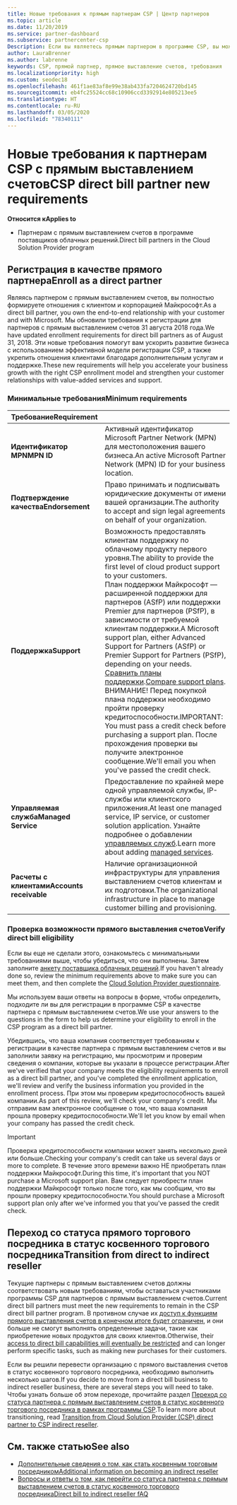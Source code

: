 ```yaml
---
title: Новые требования к прямым партнерам CSP | Центр партнеров
ms.topic: article
ms.date: 11/20/2019
ms.service: partner-dashboard
ms.subservice: partnercenter-csp
Description: Если вы являетесь прямым партнером в программе CSP, вы можете узнать об обновленных требованиях к поддержке и службам, а также о том, как их выполнить.
author: LauraBrenner
ms.author: labrenne
keywords: CSP, прямой партнер, прямое выставление счетов, требования
ms.localizationpriority: high
ms.custom: seodec18
ms.openlocfilehash: 461f1ae83af8e99e38ab433fa7204624720bd145
ms.sourcegitcommit: eb4fc25524cc68c10906ccd3392914e805213ee5
ms.translationtype: HT
ms.contentlocale: ru-RU
ms.lasthandoff: 03/05/2020
ms.locfileid: "78340111"
---
```

# <a name="csp-direct-bill-partner-new-requirements"></a><span data-ttu-id="11e5b-104">Новые требования к партнерам CSP с прямым выставлением счетов</span><span class="sxs-lookup"><span data-stu-id="11e5b-104">CSP direct bill partner new requirements</span></span>

<span data-ttu-id="11e5b-105">**Относится к**</span><span class="sxs-lookup"><span data-stu-id="11e5b-105">**Applies to**</span></span>

- <span data-ttu-id="11e5b-106">Партнерам с прямым выставлением счетов в программе поставщиков облачных решений.</span><span class="sxs-lookup"><span data-stu-id="11e5b-106">Direct bill partners in the Cloud Solution Provider program</span></span>

## <a name="enroll-as-a-direct-partner"></a><span data-ttu-id="11e5b-107">Регистрация в качестве прямого партнера</span><span class="sxs-lookup"><span data-stu-id="11e5b-107">Enroll as a direct partner</span></span>

<span data-ttu-id="11e5b-108">Являясь партнером с прямым выставлением счетов, вы полностью формируете отношения с клиентом и корпорацией Майкрософт.</span><span class="sxs-lookup"><span data-stu-id="11e5b-108">As a direct bill partner, you own the end-to-end relationship with your customer and with Microsoft.</span></span> <span data-ttu-id="11e5b-109">Мы обновили требования к регистрации для партнеров с прямым выставлением счетов 31 августа 2018 года.</span><span class="sxs-lookup"><span data-stu-id="11e5b-109">We have updated enrollment requirements for direct bill partners as of August 31, 2018.</span></span> <span data-ttu-id="11e5b-110">Эти новые требования помогут вам ускорить развитие бизнеса с использованием эффективной модели регистрации CSP, а также укрепить отношения клиентами благодаря дополнительным услугам и поддержке.</span><span class="sxs-lookup"><span data-stu-id="11e5b-110">These new requirements will help you accelerate your business growth with the right CSP enrollment model and strengthen your customer relationships with value-added services and support.</span></span>

### <a name="minimum-requirements"></a><span data-ttu-id="11e5b-111">Минимальные требования</span><span class="sxs-lookup"><span data-stu-id="11e5b-111">Minimum requirements</span></span>

|<span data-ttu-id="11e5b-112">**Требование**</span><span class="sxs-lookup"><span data-stu-id="11e5b-112">**Requirement**</span></span>|                             |
|--------------------------------|--------------------------------------------------------------|
|<span data-ttu-id="11e5b-113">**Идентификатор MPN**</span><span class="sxs-lookup"><span data-stu-id="11e5b-113">**MPN ID**</span></span>   |<span data-ttu-id="11e5b-114">Активный идентификатор Microsoft Partner Network (MPN) для местоположения вашего бизнеса.</span><span class="sxs-lookup"><span data-stu-id="11e5b-114">An active Microsoft Partner Network (MPN) ID for your business location.</span></span>    |
|<span data-ttu-id="11e5b-115">**Подтверждение качества**</span><span class="sxs-lookup"><span data-stu-id="11e5b-115">**Endorsement**</span></span>   |<span data-ttu-id="11e5b-116">Право принимать и подписывать юридические документы от имени вашей организации.</span><span class="sxs-lookup"><span data-stu-id="11e5b-116">The authority to accept and sign legal agreements on behalf of your organization.</span></span>|
|<span data-ttu-id="11e5b-117">**Поддержка**</span><span class="sxs-lookup"><span data-stu-id="11e5b-117">**Support**</span></span>   |<span data-ttu-id="11e5b-118">Возможность предоставлять клиентам поддержку по облачному продукту первого уровня.</span><span class="sxs-lookup"><span data-stu-id="11e5b-118">The ability to provide the first level of cloud product support to your customers.</span></span> <br><span data-ttu-id="11e5b-119">План поддержки Майкрософт — расширенной поддержки для партнеров (ASfP) или поддержки Premier для партнеров (PSfP), в зависимости от требуемой клиентам поддержки.</span><span class="sxs-lookup"><span data-stu-id="11e5b-119">A Microsoft support plan, either Advanced Support for Partners (ASfP) or Premier Support for Partners (PSfP), depending on your needs.</span></span> <span data-ttu-id="11e5b-120">[Сравнить планы поддержки](https://partner.microsoft.com/support/partnersupport).</span><span class="sxs-lookup"><span data-stu-id="11e5b-120">[Compare support plans](https://partner.microsoft.com/support/partnersupport).</span></span><br> <span data-ttu-id="11e5b-121">ВНИМАНИЕ! Перед покупкой плана поддержки необходимо пройти проверку кредитоспособности.</span><span class="sxs-lookup"><span data-stu-id="11e5b-121">IMPORTANT: You must pass a credit check before purchasing a support plan.</span></span> <span data-ttu-id="11e5b-122">После прохождения проверки вы получите электронное сообщение.</span><span class="sxs-lookup"><span data-stu-id="11e5b-122">We'll email you when you've passed the credit check.</span></span> |
|<span data-ttu-id="11e5b-123">**Управляемая служба**</span><span class="sxs-lookup"><span data-stu-id="11e5b-123">**Managed Service**</span></span>   |<span data-ttu-id="11e5b-124">Предоставление по крайней мере одной управляемой службы, IP-службы или клиентского приложения.</span><span class="sxs-lookup"><span data-stu-id="11e5b-124">At least one managed service, IP service, or customer solution application.</span></span> <span data-ttu-id="11e5b-125">Узнайте подробнее о добавлении [управляемых служб](https://partner.microsoft.com/business-opportunities/managed-services-provider).</span><span class="sxs-lookup"><span data-stu-id="11e5b-125">Learn more about adding [managed services](https://partner.microsoft.com/business-opportunities/managed-services-provider).</span></span>|
|<span data-ttu-id="11e5b-126">**Расчеты с клиентами**</span><span class="sxs-lookup"><span data-stu-id="11e5b-126">**Accounts receivable**</span></span> |<span data-ttu-id="11e5b-127">Наличие организационной инфраструктуры для управления выставлением счетов клиентам и их подготовки.</span><span class="sxs-lookup"><span data-stu-id="11e5b-127">The organizational infrastructure in place to manage customer billing and provisioning.</span></span>

### <a name="verify-direct-bill-eligibility"></a><span data-ttu-id="11e5b-128">Проверка возможности прямого выставления счетов</span><span class="sxs-lookup"><span data-stu-id="11e5b-128">Verify direct bill eligibility</span></span>

<span data-ttu-id="11e5b-129">Если вы еще не сделали этого, ознакомьтесь с минимальными требованиями выше, чтобы убедиться, что они выполнены. Затем заполните [анкету поставщика облачных решений](https://partner.microsoft.com/cloud-solution-provider/assessment).</span><span class="sxs-lookup"><span data-stu-id="11e5b-129">If you haven't already done so, review the minimum requirements above to make sure you can meet them, and then complete the [Cloud Solution Provider questionnaire](https://partner.microsoft.com/cloud-solution-provider/assessment).</span></span>

<span data-ttu-id="11e5b-130">Мы используем ваши ответы на вопросы в форме, чтобы определить, подходите ли вы для регистрации в программе CSP в качестве партнера с прямым выставлением счетов.</span><span class="sxs-lookup"><span data-stu-id="11e5b-130">We use your answers to the questions in the form to help us determine your eligibility to enroll in the CSP program as a direct bill partner.</span></span>

<span data-ttu-id="11e5b-131">Убедившись, что ваша компания соответствует требованиям к регистрации в качестве партнера с прямым выставлением счетов и вы заполнили заявку на регистрацию, мы просмотрим и проверим сведения о компании, которые вы указали в процессе регистрации.</span><span class="sxs-lookup"><span data-stu-id="11e5b-131">After we've verified that your company meets the eligibility requirements to enroll as a direct bill partner, and you've completed the enrollment application, we'll review and verify the business information you provided in the enrollment process.</span></span> <span data-ttu-id="11e5b-132">При этом мы проверим кредитоспособность вашей компании.</span><span class="sxs-lookup"><span data-stu-id="11e5b-132">As part of this review, we'll check your company's credit.</span></span> <span data-ttu-id="11e5b-133">Мы отправим вам электронное сообщение о том, что ваша компания прошла проверку кредитоспособности.</span><span class="sxs-lookup"><span data-stu-id="11e5b-133">We'll let you know by email when your company has passed the credit check.</span></span>

>[!IMPORTANT]
><span data-ttu-id="11e5b-134">Проверка кредитоспособности компании может занять несколько дней или больше.</span><span class="sxs-lookup"><span data-stu-id="11e5b-134">Checking your company's credit can take us several days or more to complete.</span></span> <span data-ttu-id="11e5b-135">В течение этого времени важно НЕ приобретать план поддержки Майкрософт.</span><span class="sxs-lookup"><span data-stu-id="11e5b-135">During this time, it's important that you NOT purchase a Microsoft support plan.</span></span> <span data-ttu-id="11e5b-136">Вам следует приобрести план поддержки Майкрософт только после того, как мы сообщим, что вы прошли проверку кредитоспособности.</span><span class="sxs-lookup"><span data-stu-id="11e5b-136">You should purchase a Microsoft support plan only after we've informed you that you've passed the credit check.</span></span>

## <a name="transition-from-direct-to-indirect-reseller"></a><span data-ttu-id="11e5b-137">Переход со статуса прямого торгового посредника в статус косвенного торгового посредника</span><span class="sxs-lookup"><span data-stu-id="11e5b-137">Transition from direct to indirect reseller</span></span>

<span data-ttu-id="11e5b-138">Текущие партнеры с прямым выставлением счетов должны соответствовать новым требованиям, чтобы оставаться участниками программы CSP для партнеров с прямым выставлением счетов.</span><span class="sxs-lookup"><span data-stu-id="11e5b-138">Current direct bill partners must meet the new requirements to remain in the CSP direct bill partner program.</span></span> <span data-ttu-id="11e5b-139">В противном случае их [доступ к функциям прямого выставления счетов в конечном итоге будет ограничен](restricted-direct-bill-capabilities.md), и они больше не смогут выполнять определенные задачи, такие как приобретение новых продуктов для своих клиентов.</span><span class="sxs-lookup"><span data-stu-id="11e5b-139">Otherwise, their [access to direct bill capabilities will eventually be restricted](restricted-direct-bill-capabilities.md) and can longer perform specific tasks, such as making new purchases for their customers.</span></span> 

<span data-ttu-id="11e5b-140">Если вы решили перевести организацию с прямого выставления счетов в статус косвенного торгового посредника, необходимо выполнить несколько шагов.</span><span class="sxs-lookup"><span data-stu-id="11e5b-140">If you decide to move from a direct bill business to indirect reseller business, there are several steps you will need to take.</span></span> <span data-ttu-id="11e5b-141">Чтобы узнать больше об этом переходе, прочитайте раздел [Переход со статуса партнера с прямым выставлением счетов в статус косвенного торгового посредника в рамках программы CSP](transition-direct-to-indirect.md).</span><span class="sxs-lookup"><span data-stu-id="11e5b-141">To learn more about transitioning, read [Transition from Cloud Solution Provider (CSP) direct partner to CSP indirect reseller](transition-direct-to-indirect.md).</span></span> 

## <a name="see-also"></a><span data-ttu-id="11e5b-142">См. также статью</span><span class="sxs-lookup"><span data-stu-id="11e5b-142">See also</span></span>

- [<span data-ttu-id="11e5b-143">Дополнительные сведения о том, как стать косвенным торговым посредником</span><span class="sxs-lookup"><span data-stu-id="11e5b-143">Additional information on becoming an indirect reseller</span></span>](https://assetsprod.microsoft.com/csp-directbill-to-indirect-transition.pdf)
- [<span data-ttu-id="11e5b-144">Вопросы и ответы о том, как перейти со статуса партнера с прямым выставлением счетов в статус косвенного торгового посредника</span><span class="sxs-lookup"><span data-stu-id="11e5b-144">Direct bill to indirect reseller fAQ</span></span>](https://assetsprod.microsoft.com/mpn/direct-bill-partner-faq.pdf)

